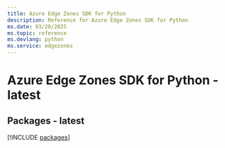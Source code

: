 ```yaml
---
title: Azure Edge Zones SDK for Python
description: Reference for Azure Edge Zones SDK for Python
ms.date: 03/20/2025
ms.topic: reference
ms.devlang: python
ms.service: edgezones
---
```

# Azure Edge Zones SDK for Python - latest
## Packages - latest
[!INCLUDE [packages](edge-zones-index.md)]